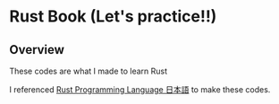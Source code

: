# Rust Book (Let's practice!!)

## Overview

These codes are what I made to learn Rust

I referenced [Rust Programming Language 日本語](https://doc.rust-jp.rs/book-ja) to make these codes.


